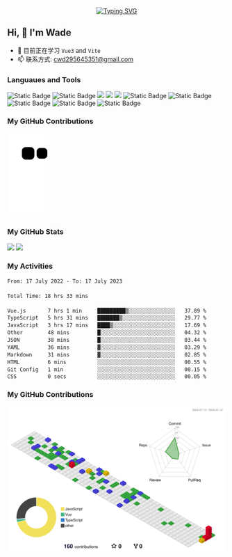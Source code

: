 <div align="center">
  <a href="https://blog.sunguoqi.com/">
    <img src="https://readme-typing-svg.demolab.com?font=Fira+Code&pause=1000&color=024EF7&width=435&lines=热爱可抵岁月漫长！;让正确的事情持续发生！&center=true&size=27" alt="Typing SVG" />
  </a>
</div>

## Hi, 👋 I'm Wade

- 🌱 目前正在学习 `Vue3` and `Vite`
- 📫 联系方式: cwd295645351@gmail.com

### Languaues and Tools

<span > 
  <img alt="Static Badge" src="https://img.shields.io/badge/Vue-%2342b883?style=flat-square&logo=Vue&logoColor=%23fff"> 
  <img alt="Static Badge" src="https://img.shields.io/badge/TypeScript-%230072b3?style=flat-square&logo=TypeScript&logoColor=%23fff"> 
  <img src="https://img.shields.io/badge/-JavaScript-F7DF1E?style=flat-square&logo=javascript&logoColor=white" /> 
  <img src="https://img.shields.io/badge/-HTML5-E34F26?style=flat-square&logo=html5&logoColor=white" /> 
  <img src="https://img.shields.io/badge/-CSS3-1572B6?style=flat-square&logo=css3" /> 
  <img alt="Static Badge" src="https://img.shields.io/badge/Webpack-%230072b3?style=flat-square&logo=webpack&logoColor=%23fff"> 
  <img alt="Static Badge" src="https://img.shields.io/badge/Vite-%239a60fe?style=flat-square&logo=vite&logoColor=%23fff"> 
  <img alt="Static Badge" src="https://img.shields.io/badge/Sass-%23c66394?style=flat-square&logo=Sass&logoColor=%23fff"> 
  <img alt="Static Badge" src="https://img.shields.io/badge/Visual_Studio_Code-007ACC?style=flat-square&logo=Visual-Studio-Code&logoColor=white"> 
  <img alt="Static Badge" src="https://img.shields.io/badge/Git-F05032?style=flat-square&logo=Git&logoColor=white">  
</span>

### My GitHub Contributions

![](https://raw.githubusercontent.com/Cwd295645351/Cwd295645351/main/assets/github-contribution-grid-snake.svg)

### My GitHub Stats

<div align="left">
  <img src="https://github-readme-stats.vercel.app/api?username=Cwd295645351&show_icons=true" /> 
  <img src="https://github-readme-stats.vercel.app/api/top-langs/?username=Cwd295645351&layout=compact&langs_count=6&text_color=000&icon_color=fff&theme=graywhite" />
</div>

### My Activities

<!--START_SECTION:waka-->

```txt
From: 17 July 2022 - To: 17 July 2023

Total Time: 18 hrs 33 mins

Vue.js       7 hrs 1 min     █████████▒░░░░░░░░░░░░░░░   37.89 %
TypeScript   5 hrs 31 mins   ███████▒░░░░░░░░░░░░░░░░░   29.77 %
JavaScript   3 hrs 17 mins   ████▒░░░░░░░░░░░░░░░░░░░░   17.69 %
Other        48 mins         █░░░░░░░░░░░░░░░░░░░░░░░░   04.32 %
JSON         38 mins         █░░░░░░░░░░░░░░░░░░░░░░░░   03.44 %
YAML         36 mins         ▓░░░░░░░░░░░░░░░░░░░░░░░░   03.29 %
Markdown     31 mins         ▓░░░░░░░░░░░░░░░░░░░░░░░░   02.85 %
HTML         6 mins          ░░░░░░░░░░░░░░░░░░░░░░░░░   00.55 %
Git Config   1 min           ░░░░░░░░░░░░░░░░░░░░░░░░░   00.15 %
CSS          0 secs          ░░░░░░░░░░░░░░░░░░░░░░░░░   00.05 %
```

<!--END_SECTION:waka-->

### My GitHub Contributions

![](./profile-3d-contrib/profile-gitblock.svg)
